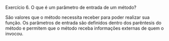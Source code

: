 Exercício 6. O que é um parâmetro de entrada de um método?

São valores que o método necessita receber para poder realizar sua função. Os
parâmetros de entrada são definidos dentro dos parêntesis do método e
permitem que o método receba informações externas de quem o invocou.